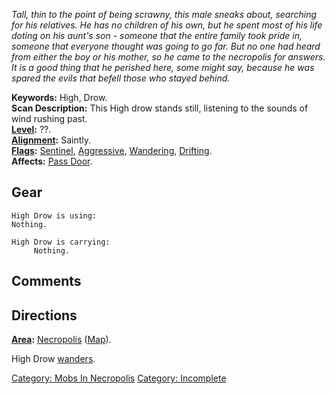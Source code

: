 *Tall, thin to the point of being scrawny, this male sneaks about,
searching for his relatives. He has no children of his own, but he spent
most of his life doting on his aunt's son - someone that the entire
family took pride in, someone that everyone thought was going to go far.
But no one had heard from either the boy or his mother, so he came to
the necropolis for answers. It is a good thing that he perished here,
some might say, because he was spared the evils that befell those who
stayed behind.*

**Keywords:** High, Drow.  
**Scan Description:** This High drow stands still, listening to the
sounds of wind rushing past.  
**[Level](Level.md "wikilink"):** ??.  
**[Alignment](Alignment.md "wikilink"):** Saintly.  
**[Flags](:Category:_Mob_Types.md "wikilink"):**
[Sentinel](Sentinel_Mobs.md "wikilink"),
[Aggressive](Aggressive_Mobs.md "wikilink"),
[Wandering](Wandering_Mobs.md "wikilink"),
[Drifting](Drifting_Mobs.md "wikilink").  
**Affects:** [Pass Door](Pass_Door "wikilink").  

## Gear

`High Drow is using:`  
`Nothing.`

`High Drow is carrying:`  
`     Nothing.`

## Comments

## Directions

**[Area](:Category:_Areas.md "wikilink"):**
[Necropolis](:Category:_Necropolis.md "wikilink")
([Map](Necropolis_Map.md "wikilink")).

High Drow [wanders](Wandering_Mobs.md "wikilink").

[Category: Mobs In Necropolis](Category:_Mobs_In_Necropolis "wikilink")
[Category: Incomplete](Category:_Incomplete "wikilink")
